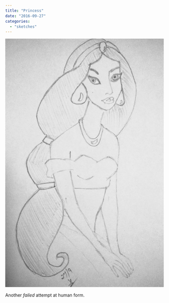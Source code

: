 ```yaml
---
title: "Princess"
date: "2016-09-27"
categories: 
  - "sketches"
---
```


[![](images/wp-image-1986365554jpg.jpg)](https://hitesh.in/wp-content/uploads/2016/09/wp-image-1986365554jpg.jpg)

Another _failed_ attempt at human form.
